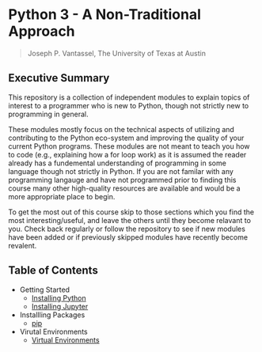 # Python 3 - A Non-Traditional Approach

> Joseph P. Vantassel, The University of Texas at Austin

## Executive Summary

This repository is a collection of independent modules to explain topics of
interest to a programmer who is new to Python, though not strictly new to
programming in general.

These modules mostly focus on the technical aspects of utilizing and
contributing to the Python eco-system and improving the quality of your current
Python programs. These modules are not meant to teach you how to code
(e.g., explaining how a for loop work) as it is assumed the reader already has a
fundemental understanding of programming in some language though not strictly in
Python. If you are not familar with any programming langauge and have not
programmed prior to finding this course many other high-quality resources are
available and would be a more appropriate place to begin.

To get the most out of this course skip to those sections which you find the
most interesting/useful, and leave the others until they become relavant to you.
Check back regularly or follow the repository to see if new modules have been
added or if previously skipped modules have recently become revalent.

## Table of Contents

- Getting Started
  - [Installing Python](./0_Getting_Started/installing_python.md)
  - [Installing Jupyter](./0_Getting_Started/installing_jupyter.md)
- Installling Packages
  - [pip](./1_Installing_Packages/pip.md)
- Virutal Environments
  - [Virtual Environments](./2_Virtual_Environments/virtualenvironments.md)
  